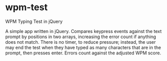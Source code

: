 wpm-test
========

WPM Typing Test in jQuery

A simple app written in jQuery. Compares keypress events against the text prompt by positions in two arrays, increasing the error count if anything does not match. There is no timer, to reduce pressure; instead, the user may end the test when they have typed as many characters that are in the prompt, then presses enter. Errors count against the adjusted WPM score.

